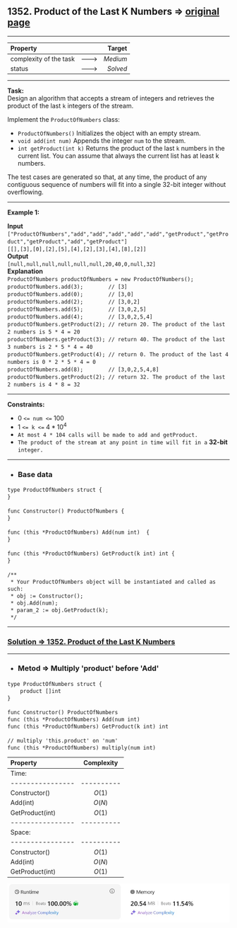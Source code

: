 ## 1352. Product of the Last K Numbers => [original page](https://leetcode.com/problems/product-of-the-last-k-numbers/description/ "https://leetcode.com/problems/product-of-the-last-k-numbers/description/")

---
| Property                |      |   Target |              
|:------------------------|:----:|---------:|
| complexity of the task  | ---> | _Medium_ |
| status                  | ---> | _Solved_ |

---
**Task:**  
Design an algorithm that accepts a stream of integers and retrieves the product of the last `k` integers of the stream.

Implement the `ProductOfNumbers` class:

   * `ProductOfNumbers()` Initializes the object with an empty stream.
   * `void add(int num)` Appends the integer `num` to the stream.
   * `int getProduct(int k)` Returns the product of the last `k` numbers in the current list. You can assume that always the current list has at least k numbers.

The test cases are generated so that, at any time, the product of any contiguous sequence of numbers will fit into a single 32-bit integer without overflowing.

---
**Example 1:**

**Input**  
`["ProductOfNumbers","add","add","add","add","add","getProduct","getProduct","getProduct","add","getProduct"]`  
`[[],[3],[0],[2],[5],[4],[2],[3],[4],[8],[2]]`  
**Output**  
`[null,null,null,null,null,null,20,40,0,null,32]`  
**Explanation**  
`ProductOfNumbers productOfNumbers = new ProductOfNumbers();`  
`productOfNumbers.add(3);        // [3]`  
`productOfNumbers.add(0);        // [3,0]`  
`productOfNumbers.add(2);        // [3,0,2]`  
`productOfNumbers.add(5);        // [3,0,2,5]`  
`productOfNumbers.add(4);        // [3,0,2,5,4]`  
`productOfNumbers.getProduct(2); // return 20. The product of the last 2 numbers is 5 * 4 = 20`  
`productOfNumbers.getProduct(3); // return 40. The product of the last 3 numbers is 2 * 5 * 4 = 40`  
`productOfNumbers.getProduct(4); // return 0. The product of the last 4 numbers is 0 * 2 * 5 * 4 = 0`  
`productOfNumbers.add(8);        // [3,0,2,5,4,8]`  
`productOfNumbers.getProduct(2); // return 32. The product of the last 2 numbers is 4 * 8 = 32`  

---
**Constraints:**

   * $0$ `<= num <=` $100$
   * $1$ `<= k <=` $4 * 10^4$
   * `At most 4 * 104 calls will be made to add and getProduct.`
   * `The product of the stream at any point in time will fit in a` **32-bit** `integer.`
 
---
* ### Base data

```Golang
type ProductOfNumbers struct {    
}

func Constructor() ProductOfNumbers {    
}

func (this *ProductOfNumbers) Add(num int)  {    
}

func (this *ProductOfNumbers) GetProduct(k int) int {    
}

/**
 * Your ProductOfNumbers object will be instantiated and called as such:
 * obj := Constructor();
 * obj.Add(num);
 * param_2 := obj.GetProduct(k);
 */
```

---
### [Solution => 1352. Product of the Last K Numbers](https://github.com/Ekvo/Leetcode-problems/blob/main/Leetcode-Problems-List/1352-Product-of-the-Last-K-Numbers/leetcodeonethreefivetwo.go "https://github.com/Ekvo/Leetcode-problems/blob/main/Leetcode-Problems-List/1352-Product-of-the-Last-K-Numbers/leetcodeonethreefivetwo.go")

---
* ### Metod => Multiply 'product' before 'Add' 
```Golang
type ProductOfNumbers struct {
	product []int
}

func Constructor() ProductOfNumbers
func (this *ProductOfNumbers) Add(num int)
func (this *ProductOfNumbers) GetProduct(k int) int

// multiply 'this.product' on 'num'
func (this *ProductOfNumbers) multiply(num int)
```
| Property         | Complexity |              
|:-----------------|:----------:|
| Time:            |            |
| ---------------- | ---------- |
| Constructor()    |   $O(1)$   |
| Add(int)         |   $O(N)$   |
| GetProduct(int)  |   $O(1)$   |
| ---------------- | ---------- |
| Space:           |            |
| ---------------- | ---------- |
| Constructor()    |   $O(1)$   |
| Add(int)         |   $O(N)$   |
| GetProduct(int)  |   $O(1)$   |

![submit](https://github.com/Ekvo/Leetcode-problems/blob/main/Leetcode-Problems-Submit-Screenshots/1352_Product_of_the_Last_K_Numbers.jpg)
